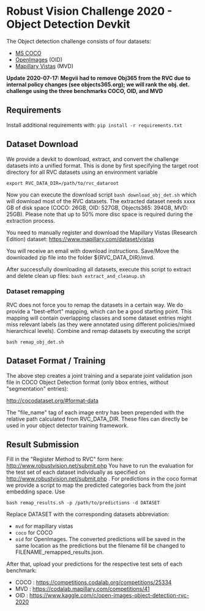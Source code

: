 # Robust Vision Challenge 2020 - Object Detection Devkit #

The Object detection challenge consists of four datasets:
- [MS COCO](cocodataset.org/)
- [OpenImages](https://storage.googleapis.com/openimages/web/index.html) (OID)
- [Mapillary Vistas](https://www.mapillary.com/dataset/vistas) (MVD)

**Update 2020-07-17: Megvii had to remove Obj365 from the RVC due to internal policy changes (see objects365.org); we will rank the obj. det. challenge using the three benchmarks COCO, OID, and MVD**

## Requirements ##
Install additional requirements with:
    ``` pip install -r requirements.txt ```


## Dataset Download ##

We provide a devkit to download, extract, and convert the challenge datasets into a unified format.
This is done by first specifying the target root directory for all RVC datasets using an environment variable

 ``` export RVC_DATA_DIR=/path/to/rvc_dataroot  ```

Now you can execute the download script ``` bash download_obj_det.sh ``` which will download most of the RVC datasets.
The extracted dataset needs xxxx GB of disk space (COCO: 26GB, OID: 527GB, Objects365: 394GB, MVD: 25GB). Please note that up to 50% more disc space is required during the extraction process.

You need to manually register and download the Mapillary Vistas (Research Edition) dataset:
https://www.mapillary.com/dataset/vistas

You will receive an email with download instructions. Save/Move the downloaded zip file into the folder ${RVC_DATA_DIR}/mvd.

After successfully downloading all datasets, execute this script to extract and delete clean up files:  ``` bash extract_and_cleanup.sh ``` 

### Dataset remapping ###

RVC does not force you to remap the datasets in a certain way. We do provide a "best-effort" mapping, which can be a good starting point. This mapping will contain overlapping classes and some dataset entries might miss relevant labels (as they were annotated using different policies/mixed hierarchical  levels). Combine and remap datasets by executing the script 

 ```bash remap_obj_det.sh ```

## Dataset Format / Training ##

The above step creates a joint training and a separate joint validation json file in COCO Object Detection format (only bbox entries, without "segmentation" entries):

http://cocodataset.org/#format-data

The "file_name" tag of each image entry has been prepended with the relative path calculated from RVC_DATA_DIR.
These files can directly be used in your object detector training framework.

## Result Submission ##

Fill in the "Register Method to RVC" form here: http://www.robustvision.net/submit.php
You have to run the evaluation for the test set of each dataset individually as specified on http://www.robustvision.net/submit.php .
For predictions in the coco format we provide a script to map the predicted categories back from the joint embedding space. Use

 ```bash remap_results.sh -p /path/to/predictions -d DATASET ```
 
 Replace DATASET with the corresponding datasets abbreviation:
 - `mvd` for mapillary vistas
 - `coco` for COCO 
 - `oid` for OpenImages. 
 The converted predictions will be saved in the same location as the predictions but the filename fill be changed to FILENAME_remapped_results.json.

After that, upload your predictions for the respective test sets of each benchmark:

- COCO : https://competitions.codalab.org/competitions/25334
- MVD : https://codalab.mapillary.com/competitions/41
- OID : https://www.kaggle.com/c/open-images-object-detection-rvc-2020
